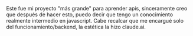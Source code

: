 Este fue mi proyecto "más grande" para aprender apis, sinceramente creo que después de hacer esto, puedo decir que tengo un conocimiento realmente intermedio en javascript.
Cabe recalcar que me encargué solo del funcionamiento/backend, la estética la hizo claude.ai.

